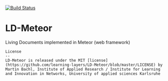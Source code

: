[![Build Status](https://travis-ci.org/learning-layers/LD-Meteor.svg?branch=master)](https://travis-ci.org/learning-layers/LD-Meteor)

# LD-Meteor
Living Documents implemented in Meteor (web framework)

```
License
--
LD-Meteor is released under the MIT [license](https://github.com/learning-layers/LD-Meteor/blob/master/LICENSE) by Martin Bachl, Institute of Applied Research / Institute for Learning and Innovation in Networks, University of applied sciences Karlsruhe
